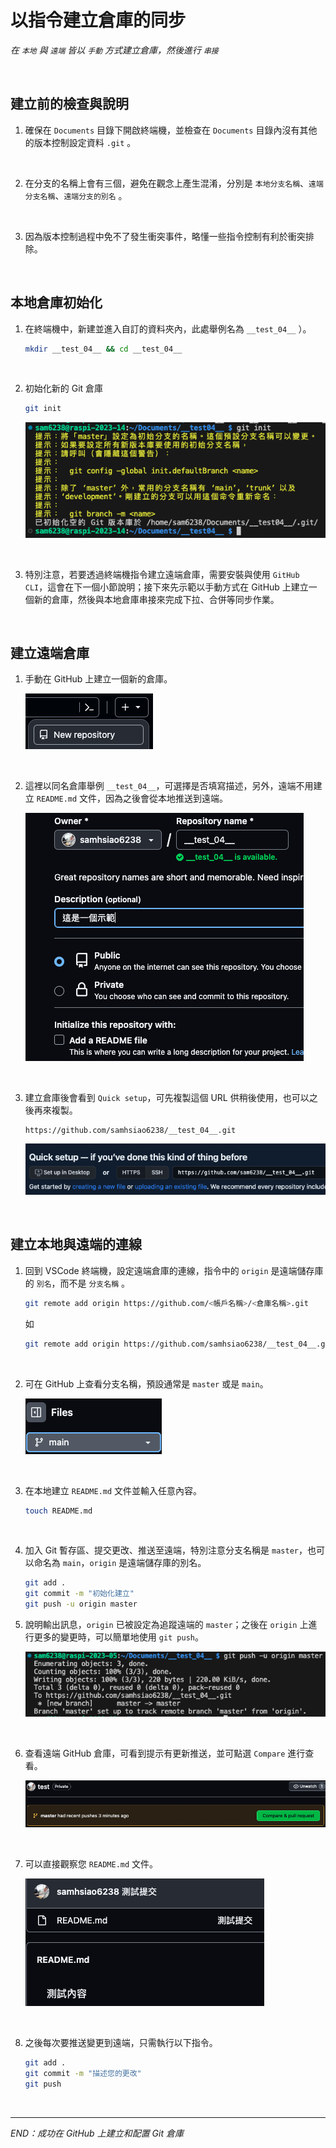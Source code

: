 # 以指令建立倉庫的同步

_在 `本地` 與 `遠端` 皆以 `手動` 方式建立倉庫，然後進行 `串接`_

<br>

## 建立前的檢查與說明

1. 確保在 `Documents` 目錄下開啟終端機，並檢查在 `Documents` 目錄內沒有其他的版本控制設定資料 `.git` 。

<br>

2. 在分支的名稱上會有三個，避免在觀念上產生混淆，分別是 `本地分支名稱`、`遠端分支名稱`、`遠端分支的別名` 。

<br>

3. 因為版本控制過程中免不了發生衝突事件，略懂一些指令控制有利於衝突排除。 

<br>

## 本地倉庫初始化

1. 在終端機中，新建並進入自訂的資料夾內，此處舉例名為 `__test_04__` ）。

   ```bash
   mkdir __test_04__ && cd __test_04__
   ```

<br>

2. 初始化新的 Git 倉庫

   ```bash
   git init
   ```

   ![](images/img_42.png)

<br>

3. 特別注意，若要透過終端機指令建立遠端倉庫，需要安裝與使用 `GitHub CLI`，這會在下一個小節說明；接下來先示範以手動方式在 GitHub 上建立一個新的倉庫，然後與本地倉庫串接來完成下拉、合併等同步作業。

<br>

## 建立遠端倉庫

1. 手動在 GitHub 上建立一個新的倉庫。

   ![](images/img_43.png)

<br>

2. 這裡以同名倉庫舉例 `__test_04__`，可選擇是否填寫描述，另外，遠端不用建立 `README.md` 文件，因為之後會從本地推送到遠端。

   ![](images/img_44.png)

<br>

3. 建立倉庫後會看到 `Quick setup`，可先複製這個 URL 供稍後使用，也可以之後再來複製。

   ```plaintext
   https://github.com/samhsiao6238/__test_04__.git
   ```

   ![](images/img_45.png)

<br>

## 建立本地與遠端的連線

1. 回到 VSCode 終端機，設定遠端倉庫的連線，指令中的 `origin` 是遠端儲存庫的 `別名`，而不是 `分支名稱` 。

   ```bash
   git remote add origin https://github.com/<帳戶名稱>/<倉庫名稱>.git
   ```

   如

   ```bash
   git remote add origin https://github.com/samhsiao6238/__test_04__.git
   ```

<br>

2. 可在 GitHub 上查看分支名稱，預設通常是 `master` 或是 `main`。

   ![](images/img_46.png)

<br>

3. 在本地建立 `README.md` 文件並輸入任意內容。

   ```bash
   touch README.md
   ```

<br>

4. 加入 Git 暫存區、提交更改、推送至遠端，特別注意分支名稱是 `master`，也可以命名為 `main`，`origin` 是遠端儲存庫的別名。

   ```bash
   git add .
   git commit -m "初始化建立"
   git push -u origin master
   ```

5. 說明輸出訊息，`origin` 已被設定為追蹤遠端的 `master`；之後在 `origin` 上進行更多的變更時，可以簡單地使用 `git push`。

   ![](images/img_65.png)

<br>

6. 查看遠端 GitHub 倉庫，可看到提示有更新推送，並可點選 `Compare` 進行查看。

   ![](images/img_48.png)

<br>

7. 可以直接觀察您 `README.md` 文件。

   ![](images/img_49.png)

<br>

8. 之後每次要推送變更到遠端，只需執行以下指令。

   ```bash
   git add .
   git commit -m "描述您的更改"
   git push
   ```

<br>

___

_END：成功在 GitHub 上建立和配置 Git 倉庫_
